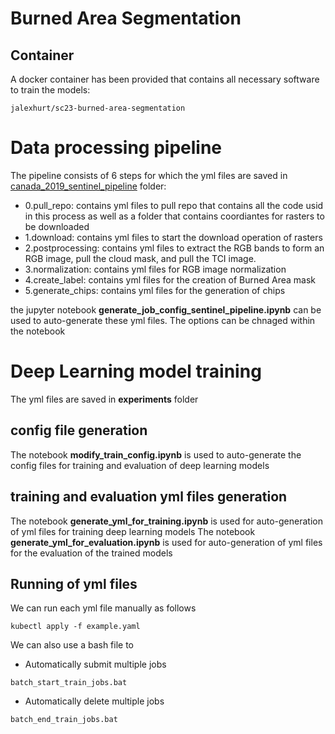 # Burned Area Segmentation

## Container
A docker container has been provided that contains all necessary software to train the models:
```
jalexhurt/sc23-burned-area-segmentation
```

# Data processing pipeline
The pipeline consists of 6 steps for which the yml files are saved in [canada_2019_sentinel_pipeline](./BurnedAreaSegmentation/canada_2019_sentinel_pipeline) folder:
- 0.pull_repo: contains yml files to pull repo that contains all the code usid in this process as well as a folder that contains coordiantes for rasters to be downloaded
- 1.download: contains yml files to start the download operation of rasters
- 2.postprocessing: contains yml files to extract the RGB bands to form an RGB image, pull the cloud mask, and pull the TCI image. 
- 3.normalization: contains yml files for RGB image normalization
- 4.create_label: contains yml files for the creation of Burned Area mask
- 5.generate_chips: contains yml files for the generation of chips

the jupyter notebook **generate_job_config_sentinel_pipeline.ipynb** can be used to auto-generate these yml files. The options can be chnaged within the notebook

# Deep Learning model training
The yml files are saved in **experiments** folder

## config file generation
The notebook **modify_train_config.ipynb** is used to auto-generate the config files for training and evaluation of deep learning models

## training and evaluation yml files generation
The notebook **generate_yml_for_training.ipynb** is used for auto-generation of yml files for training deep learning models
The notebook **generate_yml_for_evaluation.ipynb** is used for auto-generation of yml files for the evaluation of the trained models

## Running of yml files
We can run each yml file manually as follows
```
kubectl apply -f example.yaml
```
We can also use a bash file to 
- Automatically submit multiple jobs
```
batch_start_train_jobs.bat
```
- Automatically delete multiple jobs
```
batch_end_train_jobs.bat
```

